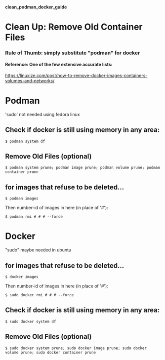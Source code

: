 #### clean_podman_docker_guide

# Clean Up: Remove Old Container Files

### Rule of Thumb: simply substitute "podman" for docker 

#### Reference: One of the few extensive accurate lists:
https://linuxize.com/post/how-to-remove-docker-images-containers-volumes-and-networks/



# Podman
'sudo' not needed using fedora linux


## Check if docker is still using memory in any area:
```
$ podman system df
```

## Remove Old Files (optional)
```
$ podman system prune; podman image prune; podman volume prune; podman container prune
```

## for images that refuse to be deleted...
```
$ podman images
```
Then number-id of images in here (in place of '#'):
```
$ podman rmi # # # --force 
```





# Docker 
"sudo" maybe needed in ubuntu


## for images that refuse to be deleted...
```
$ docker images
```
Then number-id of images in here (in place of '#'):
```
$ sudo docker rmi # # # --force 
```

## Check if docker is still using memory in any area:
```
$ sudo docker system df
```

## Remove Old Files (optional)
```
$ sudo docker system prune; sudo docker image prune; sudo docker volume prune; sudo docker container prune
```

